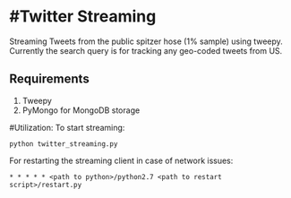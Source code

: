 #Twitter Streaming
=============
Streaming Tweets from the public spitzer hose (1% sample) using tweepy. Currently the search query is for tracking any geo-coded tweets from US.


## Requirements
1. Tweepy
2. PyMongo for MongoDB storage

#Utilization:
To start streaming:

```
python twitter_streaming.py
```

For restarting the streaming client in case of network issues:
```
* * * * * <path to python>/python2.7 <path to restart script>/restart.py
```